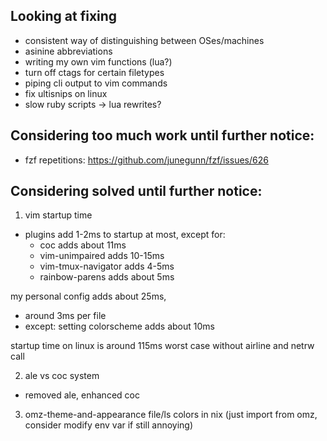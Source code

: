 ## Looking at fixing

- consistent way of distinguishing between OSes/machines
- asinine abbreviations
- writing my own vim functions (lua?)
- turn off ctags for certain filetypes
- piping cli output to vim commands
- fix ultisnips on linux
- slow ruby scripts -> lua rewrites?

## Considering too much work until further notice:
- fzf repetitions: https://github.com/junegunn/fzf/issues/626

## Considering solved until further notice:
1. vim startup time
- plugins add 1-2ms to startup at most, except for:
  - coc adds about 11ms
  - vim-unimpaired adds 10-15ms
  - vim-tmux-navigator adds 4-5ms
  - rainbow-parens adds about 5ms

my personal config adds about 25ms, 
- around 3ms per file
- except: setting colorscheme adds about 10ms

startup time on linux is around 115ms worst case without airline and netrw call

2. ale vs coc system
- removed ale, enhanced coc

3. omz-theme-and-appearance file/ls colors in nix (just import from omz, consider modify env var if still annoying)
